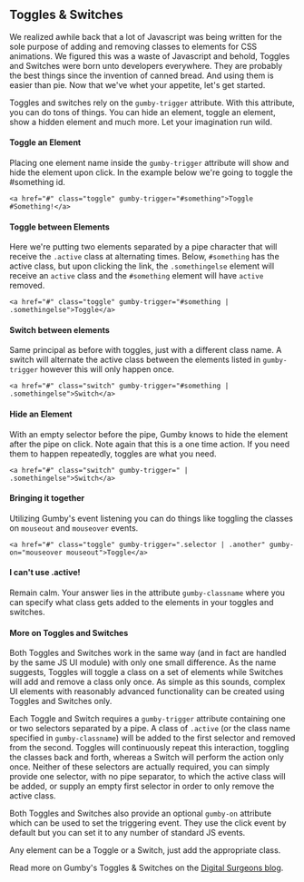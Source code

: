 ## Toggles & Switches

We realized awhile back that a lot of Javascript was being written for the sole purpose of adding and removing classes to elements for CSS animations. We figured this was a waste of Javascript and behold, Toggles and Switches were born unto developers everywhere. They are probably the best things since the invention of canned bread. And using them is easier than pie. Now that we've whet your appetite, let's get started.

Toggles and switches rely on the `gumby-trigger` attribute. With this attribute, you can do tons of things. You can hide an element, toggle an element, show a hidden element and much more. Let your imagination run wild.

#### Toggle an Element
Placing one element name inside the `gumby-trigger` attribute will show and hide the element upon click. In the example below we're going to toggle the #something id.

```
<a href="#" class="toggle" gumby-trigger="#something">Toggle #Something!</a>
```

#### Toggle between Elements
Here we're putting two elements separated by a pipe character that will receive the `.active` class at alternating times. Below, `#something` has the active class, but upon clicking the link, the `.somethingelse` element will receive an `active` class and the `#something` element will have `active` removed.   

```
<a href="#" class="toggle" gumby-trigger="#something | .somethingelse">Toggle</a>
```

#### Switch between elements
Same principal as before with toggles, just with a different class name. A switch will alternate the active class between the elements listed in `gumby-trigger` however this will only happen once.
```
<a href="#" class="switch" gumby-trigger="#something | .somethingelse">Switch</a>
```

#### Hide an Element
With an empty selector before the pipe, Gumby knows to hide the element after the pipe on click. Note again that this is a one time action. If you need them to happen repeatedly, toggles are what you need.

```
<a href="#" class="switch" gumby-trigger=" | .somethingelse">Switch</a>
```

#### Bringing it together
Utilizing Gumby's event listening you can do things like toggling the classes on `mouseout` and `mouseover` events.

```
<a href="#" class="toggle" gumby-trigger=".selector | .another" gumby-on="mouseover mouseout">Toggle</a>
```

#### I can't use .active!
Remain calm. Your answer lies in the attribute `gumby-classname` where you can specify what class gets added to the elements in your toggles and switches.

#### More on Toggles and Switches

Both Toggles and Switches work in the same way (and in fact are handled by the same JS UI module) with only one small difference. As the name suggests, Toggles will toggle a class on a set of elements while Switches will add and remove a class only once. As simple as this sounds, complex UI elements with reasonably advanced functionality can be created using Toggles and Switches only.

Each Toggle and Switch requires a `gumby-trigger` attribute containing one or two selectors separated by a pipe. A class of `.active` (or the class name specified in `gumby-classname`) will be added to the first selector and removed from the second. Toggles will continuously repeat this interaction, toggling the classes back and forth, whereas a Switch will perform the action only once. Neither of these selectors are actually required, you can simply provide one selector, with no pipe separator, to which the active class will be added, or supply an empty first selector in order to only remove the active class.

Both Toggles and Switches also provide an optional `gumby-on` attribute which can be used to set the triggering event. They use the click event by default but you can set it to any number of standard JS events.

Any element can be a Toggle or a Switch, just add the appropriate class.

Read more on Gumby's Toggles & Switches on the [Digital Surgeons blog](http://www.digitalsurgeons.com/blog/gumbys-toggles-switches/).